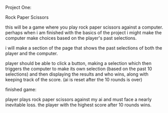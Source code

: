Project One:

Rock Paper Scissors

this will be a game where you play rock paper scissors against a computer. perhaps when i am finished with the basics of the project i might make the computer make choices based on the player's past selections.

i will make a section of the page that shows the past selections of both the player and the computer.

player should be able to click a button, making a selection which then triggers the computer to make its own selection (based on the past 10 selections) and then displaying the results and who wins, along with keeping track of the score. (ai is reset after the 10 rounds is over)



finished game: 

player plays rock paper scissors against my ai and must face a nearly inevitable loss. the player with the highest score after 10 rounds wins. 